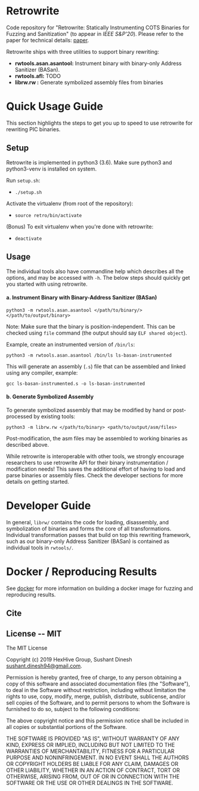 # Retrowrite

Code repository for "Retrowrite: Statically Instrumenting COTS Binaries for
Fuzzing and Sanitization" (to appear in *IEEE S&P'20*). Please refer to the
paper for technical details: [paper]().

Retrowrite ships with three utilities to support binary rewriting:
* **rwtools.asan.asantool:** Instrument binary with binary-only Address Sanitizer (BASan).
* **rwtools.afl:** TODO
* **librw.rw :** Generate symbolized assembly files from binaries

# Quick Usage Guide

This section highlights the steps to get you up to speed to use retrowrite for
rewriting PIC binaries.

## Setup

Retrowrite is implemented in python3 (3.6). Make sure python3 and python3-venv
is installed on system.

Run `setup.sh`:

* `./setup.sh`

Activate the virtualenv (from root of the repository):

* `source retro/bin/activate`

(Bonus) To exit virtualenv when you're done with retrowrite:
* `deactivate`

## Usage

The individual tools also have commandline help which describes all the
options, and may be accessed with `-h`. The below steps should quickly get you
started with using retrowrite.

#### a. Instrument Binary with Binary-Address Sanitizer (BASan)

`python3 -m rwtools.asan.asantool </path/to/binary/> </path/to/output/binary>`

Note: Make sure that the binary is position-independent. This can be checked
using `file` command (the output should say `ELF shared object`).

Example, create an instrumented version of `/bin/ls`:

`python3 -m rwtools.asan.asantool /bin/ls ls-basan-instrumented`

This will generate an assembly (`.s`) file that can be assembled and linked
using any compiler, example:

`gcc ls-basan-instrumented.s -o ls-basan-instrumented`

#### b. Generate Symbolized Assembly

To generate symbolized assembly that may be modified by hand or post-processed
by existing tools:

`python3 -m librw.rw </path/to/binary> <path/to/output/asm/files>`

Post-modification, the asm files may be assembled to working binaries as
described above. 

While retrowrite is interoperable with other tools, we
strongly encourage researchers to use retrowrite API for their binary
instrumentation / modification needs! This saves the additional effort of
having to load and parse binaries or assembly files. Check the developer
sections for more details on getting started.

# Developer Guide

In general, `librw/` contains the code for loading, disassembly, and
symbolization of binaries and forms the core of all transformations.
Individual transformation passes that build on top this rewriting framework,
such as our binary-only Address Sanitizer (BASan) is contained as individual
tools in `rwtools/`.


# Docker / Reproducing Results

See [docker](docker) for more information on building a docker image for
fuzzing and reproducing results.

## Cite



## License -- MIT
The MIT License

Copyright (c) 2019 HexHive Group, Sushant Dinesh <sushant.dinesh94@gmail.com>.

Permission is hereby granted, free of charge, to any person obtaining a copy
of this software and associated documentation files (the "Software"), to deal
in the Software without restriction, including without limitation the rights
to use, copy, modify, merge, publish, distribute, sublicense, and/or sell
copies of the Software, and to permit persons to whom the Software is
furnished to do so, subject to the following conditions:

The above copyright notice and this permission notice shall be included in
all copies or substantial portions of the Software.

THE SOFTWARE IS PROVIDED "AS IS", WITHOUT WARRANTY OF ANY KIND, EXPRESS OR
IMPLIED, INCLUDING BUT NOT LIMITED TO THE WARRANTIES OF MERCHANTABILITY,
FITNESS FOR A PARTICULAR PURPOSE AND NONINFRINGEMENT. IN NO EVENT SHALL THE
AUTHORS OR COPYRIGHT HOLDERS BE LIABLE FOR ANY CLAIM, DAMAGES OR OTHER
LIABILITY, WHETHER IN AN ACTION OF CONTRACT, TORT OR OTHERWISE, ARISING FROM,
OUT OF OR IN CONNECTION WITH THE SOFTWARE OR THE USE OR OTHER DEALINGS IN
THE SOFTWARE.
